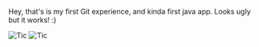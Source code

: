 Hey, that's is my first Git experience, and kinda first java app. Looks ugly but it works! :)

![Tic](https://pp.vk.me/c836735/v836735498/16678/zDsdv5gp-3M.jpg)
![Tic](https://pp.userapi.com/c837525/v837525498/354d3/msOuCT4VPQg.jpg)